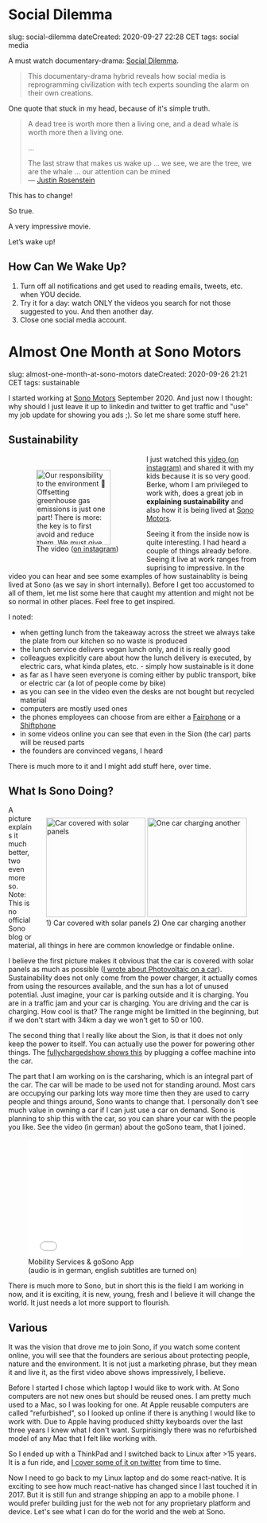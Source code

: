 # Social Dilemma
slug: social-dilemma
dateCreated: 2020-09-27 22:28 CET
tags: social media

A must watch documentary-drama: [Social Dilemma](https://thesocialdilemma.com).

> This documentary-drama hybrid reveals how social media is reprogramming civilization 
> with tech experts sounding the alarm on their own creations. 

One quote that stuck in my head, because of it's simple truth.
> A dead tree is worth more then a living one, and a dead whale is worth more then a living one.
>
> ...
>
> The last straw that makes us wake up ... we see, we are the tree, we are the whale ... 
> our attention can be mined   
> — [Justin Rosenstein](https://twitter.com/rosenstein)

This has to change!

So true.

A very impressive movie.

Let’s wake up!

## How Can We Wake Up?
1. Turn off all notifications and get used to reading emails, tweets, etc. when YOU decide.
1. Try it for a day: watch ONLY the videos you search for not those suggested to you.
   And then another day.
1. Close one social media account.

# Almost One Month at Sono Motors
slug: almost-one-month-at-sono-motors
dateCreated: 2020-09-26 21:21 CET
tags: sustainable

I started working at [Sono Motors](https://sonomotors.com)
September 2020. And just now I thought: why should I just 
leave it up to linkedin and twitter to get traffic and "use" my job update
for showing you ads ;). So let me share some stuff here.

## Sustainability
<figure style="float: left; padding: 1rem;">
    <img src="../sono-insta-screenshot.jpeg" alt="Our responsibility to the environment 🌳 Offsetting greenhouse gas emissions is just one part! There is more: the key is to first avoid and reduce them. We must give absolutely everything to protect this planet!" width="150" class="sizeup-onhover-image scale4 origin-left-center" />
    <figcaption>The video (<a href="https://www.instagram.com/p/ByDjvVzFKbO/">on instagram</a>)</figcaption>
</figure>

I just watched this [video (on instagram)](https://www.instagram.com/p/ByDjvVzFKbO/)
and shared it with my kids because it is 
so very good. Berke, whom I am privileged to work with, does a great job
in **explaining sustainability** and also how it is being lived at
[Sono Motors](https://sonomotors.com).

Seeing it from the inside now is quite interesting. I had heard a couple of things
already before. Seeing it live at work ranges from suprising to impressive.
In the video you can hear and see some examples of how sustainablity is being lived at
Sono (as we say in short internally).
Before I get too accustomed to all of them, let me list some here that caught my attention
and might not be so normal in other places. Feel free to get inspired.

I noted:
* when getting lunch from the takeaway across the street we always take the plate from our kitchen
  so no waste is produced
* the lunch service delivers vegan lunch only, and it is really good
* colleagues explicitly care about how the lunch delivery is executed, 
  by electric cars, what kinda plates, etc. - simply how sustainable is it done
* as far as I have seen everyone is coming either by public transport, bike or electric car
  (a lot of people come by bike)
* as you can see in the video even the desks are not bought but recycled material
* computers are mostly used ones
* the phones employees can choose from are either a [Fairphone](https://www.fairphone.com/en/) 
  or a [Shiftphone](https://www.shiftphones.com/)
* in some videos online you can see that even in the Sion (the car) parts will be 
  reused parts
* the founders are convinced vegans, I heard

There is much more to it and I might add stuff here, over time.

## What Is Sono Doing?
<figure style="float: right; padding: 1rem; margin: 0.5rem;">
    <img src="../sono-solar-panels.png" alt="Car covered with solar panels" width="200" class="sizeup-onhover-image scale4 origin-left-center" />
    <img src="../sono-bidirectional-charging.png" alt="One car charging another" width="200" class="sizeup-onhover-image scale4 origin-left-center" />
    <figcaption>1) Car covered with solar panels 2) One car charging another</figcaption>
</figure>
A picture explains it much better, two even more so.
Note: This is no official Sono blog or material, all things in here are common knowledge or
findable online.

I believe the first picture makes it obvious that the car is covered with solar panels
as much as possible ([I wrote about Photovoltaic on a car](/tidbits/2020/08/photovoltaic-on-a-car/)).
Sustainability does not only come from the power charger, it actually comes from using the resources
available, and the sun has a lot of unused potential. Just imagine, your car is parking outside and
it is charging. You are in a traffic jam and your car is charging. You are driving and the car is charging.
How cool is that? The range might be limitted in the beginning, but if we don't start with
34km a day we won't get to 50 or 100.

The second thing that I really like about the Sion, is that it does not only keep the power to 
itself. You can actually use the power for powering other things. The [fullychargedshow shows this](https://youtu.be/wLZKdkgB85k?t=35) 
by plugging a coffee machine into the car.

The part that I am working on is the carsharing, which is an integral part of the car.
The car will be made to be used not for standing around. Most cars are occupying our parking lots
way more time then they are used to carry people and things around, Sono wants to change that.
I personally don't see much value in owning a car if I can just use a car on demand.
Sono is planning to ship this with the car, so you can share your car with the people you like.
See the video (in german) about the goSono team, that I joined.

<figure>
    <iframe id="photovoltaic-player" width="427" height="240" name="video" src="//www.youtube.com/embed/nnFEQsO4z3Q?cc_load_policy=1&cc_lang_pref=en" frameborder="0" allowfullscreen></iframe>
    <figcaption>Mobility Services & goSono App<br/>(audio is in german, english subtitles are turned on)</figcaption>
</figure>

There is much more to Sono, but in short this is the field I am working in now, and it is exciting, it is
new, young, fresh and I believe it will change the world. It just needs a lot more support to flourish.

## Various
It was the vision that drove me to join Sono, if you watch some content online, you will
see that the founders are serious about protecting people, nature and the environment.
It is not just a marketing phrase, but they mean it and live it, as the first video
above shows impressively, I believe.

Before I started I chose which laptop I would like to work with. At Sono computers
are not new ones but should be reused ones. I am pretty much used to a Mac, so I was looking for one.
At Apple reusable computers are called "refurbished", so I looked up online if there is anything
I would like to work with. Due to Apple having produced shitty keyboards over the last
three years I knew what I don't want. Surpirisingly there was no refurbished model of
any Mac that I felt like working with.

So I ended up with a ThinkPad and I switched back to Linux after >15 years.
It is a fun ride, and [I cover some of it on twitter](https://twitter.com/search?q=%23fromMacToLinux&f=live) 
from time to time.

Now I need to go back to my Linux laptop and do some react-native.
It is exciting to see how much react-native has changed since I last touched it in 2017.
But it is still fun and strange shipping an app to a mobile phone. I would prefer 
building just for the web not for any proprietary platform and device. Let's see
what I can do for the world and the web at Sono.
